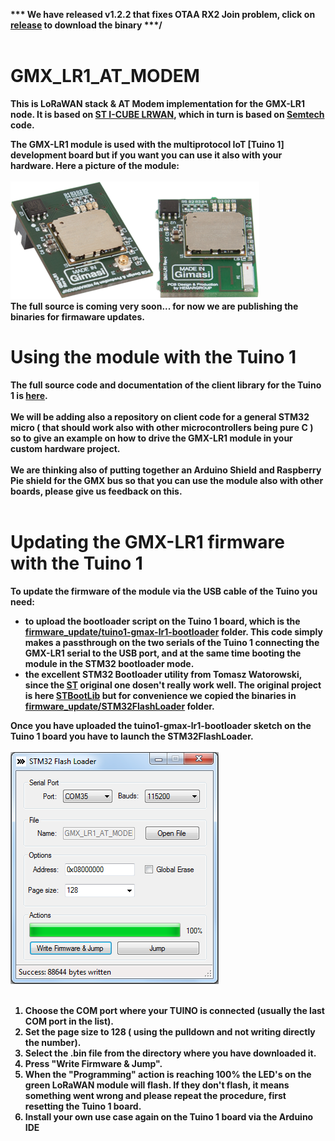 <b>***  We have released v1.2.2 that fixes OTAA RX2 Join problem, click on [release](https://github.com/gimasi/GMX_LR1_AT_MODEM/releases) to download the binary ***/<b>
<br/>
<br/>

# GMX_LR1_AT_MODEM

This is LoRaWAN stack & AT Modem implementation for the GMX-LR1 node. 
It is based on [ST I-CUBE LRWAN](http://www.st.com/en/embedded-software/i-cube-lrwan.html), which in turn is based on [Semtech](https://github.com/Lora-net/LoRaMac-node) code.<br>

The GMX-LR1 module is used with the multiprotocol IoT [Tuino 1] development board but if you want you can use it also with your hardware.
Here a picture of the module:<br/>
<br/>
![GMX-LR1](/docs/img/gmxfoto1.png?raw=true)
<br/>
<b>The full source is coming very soon...</b> for now we are publishing the binaries for firmaware updates.
<br/>
# Using the module with the Tuino 1 
The full source code and documentation of the client library for the Tuino 1 is [here](https://github.com/gimasi/TUINO_ONE/tree/master/tuino_libs/gmx/gmx_lr).<br/>
<br/>
We will be adding also a repository on client code for a general STM32 micro ( that should work also with other microcontrollers being pure C ) so to give an example on how to drive the GMX-LR1 module in your custom hardware project.<br/>
<br/>
We are thinking also of putting together an Arduino Shield and Raspberry Pie shield for the GMX bus so that you can use the module also with other boards, please give us feedback on this.<br/>
<br>

# Updating the GMX-LR1 firmware with the Tuino 1
To update the firmware of the module via the USB cable of the Tuino you need:
* to upload the bootloader script on the Tuino 1 board, which is the [firmware_update/tuino1-gmax-lr1-bootloader](firmware_update/tuino1-gmax-lr1-bootloader) folder. This code simply makes a passthrough on the two serials of the Tuino 1 connecting the GMX-LR1 serial to the USB port, and at the same time booting the module in the STM32 bootloader mode.
*  the excellent STM32 Bootloader utility from Tomasz Watorowski, since the [ST](http://www.st.com/en/development-tools/flasher-stm32.html) original one dosen't really work well. 
The original project is here [STBootLib](https://github.com/MightyDevices/STBootLib) but for convenience we copied the binaries in [firmware_update/STM32FlashLoader](firmware_update/STM32FlashLoader) folder.<br/>

Once you have uploaded the tuino1-gmax-lr1-bootloader sketch on the Tuino 1 board you have to launch the STM32FlashLoader.<br/>
<br/>
![STM32Flash](/docs/img/Stm32FlashLoader.png?raw=true)
<br/>
<br/>
1. Choose the COM port where your TUINO is connected (usually the last COM port in the list).
2. Set the page size to 128 ( using the pulldown and not writing directly the number).
3. Select the .bin file from the directory where you have downloaded it.
4. Press "Write Firmware & Jump".
5. When the "Programming" action is reaching 100% the LED's on the green LoRaWAN module will flash. If they don't flash, it means something went wrong and please repeat the procedure, first resetting the Tuino 1 board.
6. Install your own use case again on the Tuino 1 board via the Arduino IDE

